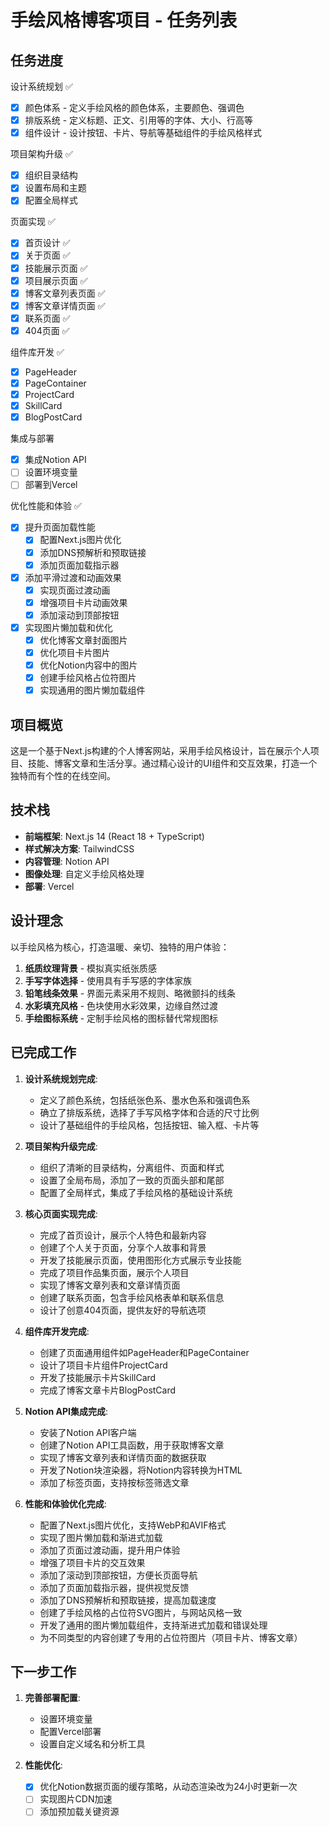 # 手绘风格博客项目 - 任务列表

## 任务进度

设计系统规划 ✅

- [x] 颜色体系 - 定义手绘风格的颜色体系，主要颜色、强调色
- [x] 排版系统 - 定义标题、正文、引用等的字体、大小、行高等
- [x] 组件设计 - 设计按钮、卡片、导航等基础组件的手绘风格样式

项目架构升级 ✅

- [x] 组织目录结构
- [x] 设置布局和主题
- [x] 配置全局样式

页面实现 ✅

- [x] 首页设计 ✅
- [x] 关于页面 ✅
- [x] 技能展示页面 ✅
- [x] 项目展示页面 ✅
- [x] 博客文章列表页面 ✅
- [x] 博客文章详情页面 ✅
- [x] 联系页面 ✅
- [x] 404页面 ✅

组件库开发 ✅

- [x] PageHeader
- [x] PageContainer
- [x] ProjectCard
- [x] SkillCard
- [x] BlogPostCard

集成与部署

- [x] 集成Notion API
- [ ] 设置环境变量
- [ ] 部署到Vercel

优化性能和体验 ✅

- [x] 提升页面加载性能
  - [x] 配置Next.js图片优化
  - [x] 添加DNS预解析和预取链接
  - [x] 添加页面加载指示器
- [x] 添加平滑过渡和动画效果
  - [x] 实现页面过渡动画
  - [x] 增强项目卡片动画效果
  - [x] 添加滚动到顶部按钮
- [x] 实现图片懒加载和优化
  - [x] 优化博客文章封面图片
  - [x] 优化项目卡片图片
  - [x] 优化Notion内容中的图片
  - [x] 创建手绘风格占位符图片
  - [x] 实现通用的图片懒加载组件

## 项目概览

这是一个基于Next.js构建的个人博客网站，采用手绘风格设计，旨在展示个人项目、技能、博客文章和生活分享。通过精心设计的UI组件和交互效果，打造一个独特而有个性的在线空间。

## 技术栈

- **前端框架**: Next.js 14 (React 18 + TypeScript)
- **样式解决方案**: TailwindCSS
- **内容管理**: Notion API
- **图像处理**: 自定义手绘风格处理
- **部署**: Vercel

## 设计理念

以手绘风格为核心，打造温暖、亲切、独特的用户体验：

1. **纸质纹理背景** - 模拟真实纸张质感
2. **手写字体选择** - 使用具有手写感的字体家族
3. **铅笔线条效果** - 界面元素采用不规则、略微颤抖的线条
4. **水彩填充风格** - 色块使用水彩效果，边缘自然过渡
5. **手绘图标系统** - 定制手绘风格的图标替代常规图标

## 已完成工作

1. **设计系统规划完成**:

   - 定义了颜色系统，包括纸张色系、墨水色系和强调色系
   - 确立了排版系统，选择了手写风格字体和合适的尺寸比例
   - 设计了基础组件的手绘风格，包括按钮、输入框、卡片等

2. **项目架构升级完成**:

   - 组织了清晰的目录结构，分离组件、页面和样式
   - 设置了全局布局，添加了一致的页面头部和尾部
   - 配置了全局样式，集成了手绘风格的基础设计系统

3. **核心页面实现完成**:

   - 完成了首页设计，展示个人特色和最新内容
   - 创建了个人关于页面，分享个人故事和背景
   - 开发了技能展示页面，使用图形化方式展示专业技能
   - 完成了项目作品集页面，展示个人项目
   - 实现了博客文章列表和文章详情页面
   - 创建了联系页面，包含手绘风格表单和联系信息
   - 设计了创意404页面，提供友好的导航选项

4. **组件库开发完成**:

   - 创建了页面通用组件如PageHeader和PageContainer
   - 设计了项目卡片组件ProjectCard
   - 开发了技能展示卡片SkillCard
   - 完成了博客文章卡片BlogPostCard

5. **Notion API集成完成**:

   - 安装了Notion API客户端
   - 创建了Notion API工具函数，用于获取博客文章
   - 实现了博客文章列表和详情页面的数据获取
   - 开发了Notion块渲染器，将Notion内容转换为HTML
   - 添加了标签页面，支持按标签筛选文章

6. **性能和体验优化完成**:
   - 配置了Next.js图片优化，支持WebP和AVIF格式
   - 实现了图片懒加载和渐进式加载
   - 添加了页面过渡动画，提升用户体验
   - 增强了项目卡片的交互效果
   - 添加了滚动到顶部按钮，方便长页面导航
   - 添加了页面加载指示器，提供视觉反馈
   - 添加了DNS预解析和预取链接，提高加载速度
   - 创建了手绘风格的占位符SVG图片，与网站风格一致
   - 开发了通用的图片懒加载组件，支持渐进式加载和错误处理
   - 为不同类型的内容创建了专用的占位符图片（项目卡片、博客文章）

## 下一步工作

1. **完善部署配置**:

   - 设置环境变量
   - 配置Vercel部署
   - 设置自定义域名和分析工具

2. **性能优化**:
   - [x] 优化Notion数据页面的缓存策略，从动态渲染改为24小时更新一次
   - [ ] 实现图片CDN加速
   - [ ] 添加预加载关键资源
